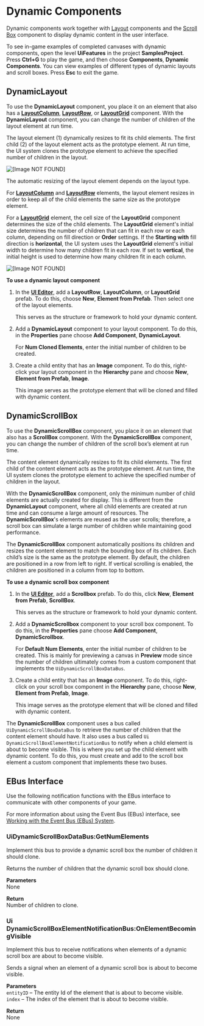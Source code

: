 # Dynamic Components<a name="ui-editor-components-dynamic"></a>

Dynamic components work together with [ Layout](ui-editor-components-layout.md) components and the [Scroll Box](ui-editor-components-scrollbox.md) component to display dynamic content in the user interface\.

To see in\-game examples of completed canvases with dynamic components, open the level **UiFeatures** in the project **SamplesProject**\. Press **Ctrl\+G** to play the game, and then choose **Components**, **Dynamic Components**\. You can view examples of different types of dynamic layouts and scroll boxes\. Press **Esc** to exit the game\.

## DynamicLayout<a name="ui-editor-components-dynamic-layout"></a>

To use the **DynamicLayout** component, you place it on an element that also has a [**LayoutColumn**](ui-editor-components-layout-column.md), [**LayoutRow**](ui-editor-components-layout-row.md), or [**LayoutGrid**](ui-editor-components-layout-grid.md) component\. With the **DynamicLayout** component, you can change the number of children of the layout element at run time\. 

The layout element \(1\) dynamically resizes to fit its child elements\. The first child \(2\) of the layout element acts as the prototype element\. At run time, the UI system clones the prototype element to achieve the specified number of children in the layout\.

![\[Image NOT FOUND\]](http://docs.aws.amazon.com/lumberyard/latest/userguide/images/ui-editor-components-dynamic-child.png)

The automatic resizing of the layout element depends on the layout type\. 

For [**LayoutColumn**](ui-editor-components-layout-column.md) and [**LayoutRow**](ui-editor-components-layout-row.md) elements, the layout element resizes in order to keep all of the child elements the same size as the prototype element\. 

For a [**LayoutGrid**](ui-editor-components-layout-grid.md) element, the cell size of the **LayoutGrid** component determines the size of the child elements\. The **LayoutGrid** element's initial size determines the number of children that can fit in each row or each column, depending on fill direction or **Order** settings\. If the **Starting with** fill direction is **horizontal**, the UI system uses the **LayoutGrid** element's initial width to determine how many children fit in each row\. If set to **vertical**, the initial height is used to determine how many children fit in each column\.

![\[Image NOT FOUND\]](http://docs.aws.amazon.com/lumberyard/latest/userguide/images/ui-editor-components-dynamic-fillorder.png)

**To use a dynamic layout component**

1. In the [**UI Editor**](ui-editor-using.md), add a **LayoutRow**, **LayoutColumn**, or **LayoutGrid** prefab\. To do this, choose **New**, **Element from Prefab**\. Then select one of the layout elements\.

   This serves as the structure or framework to hold your dynamic content\.

1. Add a **DynamicLayout** component to your layout component\. To do this, in the **Properties** pane choose **Add Component**, **DynamicLayout**\.

   For **Num Cloned Elements**, enter the initial number of children to be created\.

1. Create a child entity that has an **Image** component\. To do this, right\-click your layout component in the **Hierarchy** pane and choose **New**, **Element from Prefab**, **Image**\.

   This image serves as the prototype element that will be cloned and filled with dynamic content\.

## DynamicScrollBox<a name="ui-editor-components-dynamic-scrollbox"></a>

To use the **DynamicScrollBox** component, you place it on an element that also has a **ScrollBox** component\. With the **DynamicScrollBox** component, you can change the number of children of the scroll box’s element at run time\. 

The content element dynamically resizes to fit its child elements\. The first child of the content element acts as the prototype element\. At run time, the UI system clones the prototype element to achieve the specified number of children in the layout\.

With the **DynamicScrollBox** component, only the minimum number of child elements are actually created for display\. This is different from the **DynamicLayout** component, where all child elements are created at run time and can consume a large amount of resources\. The **DynamicScrollBox**'s elements are reused as the user scrolls; therefore, a scroll box can simulate a large number of children while maintaining good performance\.

The **DynamicScrollBox** component automatically positions its children and resizes the content element to match the bounding box of its children\. Each child’s size is the same as the prototype element\. By default, the children are positioned in a row from left to right\. If vertical scrolling is enabled, the children are positioned in a column from top to bottom\.

**To use a dynamic scroll box component**

1. In the [**UI Editor**](ui-editor-using.md), add a **Scrollbox** prefab\. To do this, click **New**, **Element from Prefab**, **ScrollBox**\.

   This serves as the structure or framework to hold your dynamic content\.

1. Add a **DynamicScrollbox** component to your scroll box component\. To do this, in the **Properties** pane choose **Add Component**, **DynamicScrollbox**\.

   For **Default Num Elements**, enter the initial number of children to be created\. This is mainly for previewing a canvas in **Preview** mode since the number of children ultimately comes from a custom component that implements the `UiDynamicScrollBoxDataBus`\.

1. Create a child entity that has an **Image** component\. To do this, right\-click on your scroll box component in the **Hierarchy** pane, choose **New**, **Element from Prefab**, **Image**\.

   This image serves as the prototype element that will be cloned and filled with dynamic content\.

The **DynamicScrollBox** component uses a bus called `UiDynamicScrollBoxDataBus` to retrieve the number of children that the content element should have\. It also uses a bus called `Ui DynamicScrollBoxElementNotificationBus` to notify when a child element is about to become visible\. This is where you set up the child element with dynamic content\. To do this, you must create and add to the scroll box element a custom component that implements these two buses\.

## EBus Interface<a name="ui-editor-components-dynamic-bus-interface"></a>

Use the following notification functions with the EBus interface to communicate with other components of your game\.

For more information about using the Event Bus \(EBus\) interface, see [Working with the Event Bus \(EBus\) System](ebus-intro.md)\.

### UiDynamicScrollBoxDataBus:GetNumElements<a name="ui-editor-components-ebus-uidynamicscrollboxdatabus"></a>

Implement this bus to provide a dynamic scroll box the number of children it should clone\.

Returns the number of children that the dynamic scroll box should clone\.

**Parameters**  
None

**Return**  
Number of children to clone\.

### Ui DynamicScrollBoxElementNotificationBus:OnElementBecomingVisible<a name="ui-editor-components-ebus-ui-dynamicscrollboxelementnotificationbus"></a>

Implement this bus to receive notifications when elements of a dynamic scroll box are about to become visible\.

Sends a signal when an element of a dynamic scroll box is about to become visible\.

**Parameters**  
`entityID` – The entity Id of the element that is about to become visible\.  
`index` – The index of the element that is about to become visible\.

**Return**  
None